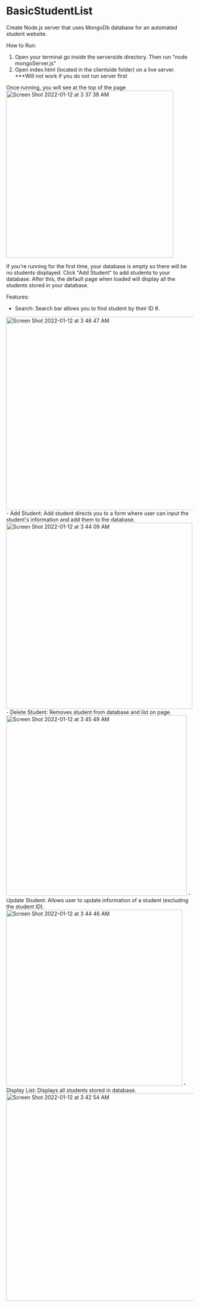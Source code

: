 # BasicStudentList
Create Node.js server that uses MongoDb database for an automated student website.

How to Run:
1. Open your terminal go inside the serverside directory. Then run "node mongoServer.js"
2. Open index.html (located in the clientside folder) on a live server.
***Will not work if you do not run server first

Once running, you will see at the top of the page <br><img width="449" alt="Screen Shot 2022-01-12 at 3 37 39 AM" src="https://user-images.githubusercontent.com/78659700/149109611-58e5c289-0139-4b46-a381-58a96e2483fc.png">
<br>

If you're running for the first time, your database is empty so there will be no students displayed. Click "Add Student" to add students to your database.
After this, the default page when loaded will display all the students stored in your database. 

Features:
- Search: Search bar allows you to find student by their ID #.
<img width="519" alt="Screen Shot 2022-01-12 at 3 46 47 AM" src="https://user-images.githubusercontent.com/78659700/149114790-0779621d-98cc-4d52-a987-55c9c239ab2f.png">
- Add Student: Add student directs you to a form where user can input the student's information and add them to the database.
<img width="500" alt="Screen Shot 2022-01-12 at 3 44 09 AM" src="https://user-images.githubusercontent.com/78659700/149113272-eb1193f5-e080-47b9-9bff-1965aaf01732.png">
- Delete Student: Removes student from database and list on page.
<img width="485" alt="Screen Shot 2022-01-12 at 3 45 49 AM" src="https://user-images.githubusercontent.com/78659700/149114264-5140530e-57e7-478b-af7c-9e09edf69c03.png">
- Update Student: Allows user to update information of a student (excluding the student ID).
<img width="473" alt="Screen Shot 2022-01-12 at 3 44 46 AM" src="https://user-images.githubusercontent.com/78659700/149113608-ae3fff18-9869-4527-9bc2-101f91832758.png">
- Display List: Displays all students stored in database.
<img width="557" alt="Screen Shot 2022-01-12 at 3 42 54 AM" src="https://user-images.githubusercontent.com/78659700/149112508-876c9eb4-9249-4d4b-b645-8e9461de02cb.png">

